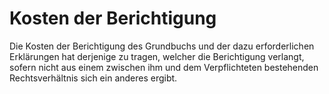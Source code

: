 # Kosten der Berichtigung

Die Kosten der Berichtigung des Grundbuchs und der dazu erforderlichen Erklärungen hat derjenige zu tragen, welcher die Berichtigung verlangt, sofern nicht aus einem zwischen ihm und dem Verpflichteten bestehenden Rechtsverhältnis sich ein anderes ergibt. 

